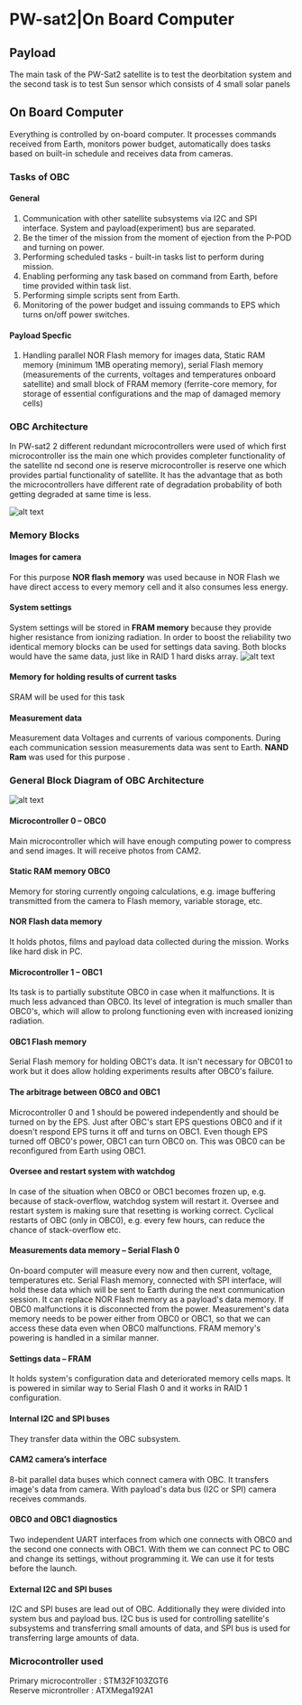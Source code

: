 # PW-sat2|On Board Computer

## Payload

The  main  task  of  the  PW-Sat2  satellite  is  to  test  the  deorbitation  system and the second  task  is  to  test  Sun  sensor  which  consists  of  4  small  solar  panels

## On Board Computer
Everything  is  controlled  by  on-board  computer.  It  processes  commands  received  from  Earth, monitors  power  budget,  automatically  does  tasks  based  on  built-in  schedule  and  receives  data from  cameras. 

### Tasks of OBC
#### General
1. Communication  with  other  satellite subsystems  via I2C  and  SPI interface. System  and payload(experiment)  bus  are separated. 
2. Be   the  timer of the  mission  from  the moment  of ejection  from  the  P-POD and  turning  on power. 
3. Performing scheduled  tasks  -  built-in  tasks  list  to perform  during  mission. 
4. Enabling performing  any  task  based on  command  from  Earth, before time provided within  task  list. 
5. Performing simple scripts  sent  from  Earth. 
6. Monitoring  of the  power  budget and  issuing  commands  to EPS  which turns  on/off  power switches.
#### Payload Specfic
1. Handling parallel  NOR  Flash  memory  for  images  data, Static  RAM  memory  (minimum 1MB  operating  memory),  serial Flash memory  (measurements  of the currents, voltages and  temperatures  onboard  satellite)  and  small block  of FRAM memory  (ferrite-core memory, for storage of essential configurations  and  the  map  of damaged  memory  cells)

### OBC Architecture
In PW-sat2 2 different redundant microcontrollers were used of which first microcontroller iss the main one which provides completer functionality of the satellite nd second one is reserve microcontroller is reserve one which provides partial functionality of satellite. It has the advantage that as both the microcontrollers have different rate of degradation probability of both getting degraded at same time is less.

![alt text](https://github.com/singhalanirudh18/advitaya/blob/master/images/2_microcontroller.png)

### Memory Blocks
#### Images for camera
For this purpose **NOR flash memory** was used because in NOR Flash we have direct access to every memory cell and it also consumes less energy.

#### System settings
System settings will be stored in **FRAM memory** because they provide higher resistance from ionizing radiation. In order to boost the reliability two identical memory blocks can be used for settings data
saving. Both blocks would have the same data, just like in RAID 1 hard disks array.
![alt text](https://github.com/singhalanirudh18/advitaya/blob/master/images/RAID_1.png)

#### Memory for holding results of current tasks
SRAM will be used for this task

#### Measurement data
Measurement data Voltages and currents of various components. During each communication session measurements data was sent to Earth. **NAND Ram** was used for this purpose
.
### General Block Diagram of OBC Architecture
![alt text](https://github.com/singhalanirudh18/advitaya/blob/master/images/Block_diagram.png)


#### Microcontroller 0 – OBC0

Main microcontroller which will have enough computing power to compress and send images. It
will receive photos from CAM2.

#### Static RAM memory OBC0

Memory for storing currently ongoing calculations, e.g. image buffering
transmitted from the camera to Flash memory, variable storage, etc.
#### NOR Flash data memory

It holds photos, films and payload data collected during the mission. Works like hard disk in PC.

#### Microcontroller 1 – OBC1
Its task is to partially substitute OBC0 in case when it malfunctions. It is much less advanced
than OBC0. Its level of integration is much smaller than OBC0's, which will allow to prolong
functioning even with increased ionizing radiation.

#### OBC1 Flash memory

Serial Flash memory for holding OBC1's data. It isn't necessary for OBC01 to work but it does
allow holding experiments results after OBC0's failure.

#### The arbitrage between OBC0 and OBC1

Microcontroller 0 and 1 should be powered independently and should be turned on by the EPS.
Just after OBC's start EPS questions OBC0 and if it doesn't respond EPS turns it off and turns on
OBC1. Even though EPS turned off OBC0's power, OBC1 can turn OBC0 on. This was OBC0 can be
reconfigured from Earth using OBC1.

#### Oversee and restart system with watchdog

In case of the situation when OBC0 or OBC1 becomes frozen up, e.g. because of stack-overflow,
watchdog system will restart it. Oversee and restart system is making sure that resetting is
working correct. Cyclical restarts of OBC (only in OBC0), e.g. every few hours, can reduce the
chance of stack-overflow etc.

#### Measurements data memory – Serial Flash 0

On-board computer will measure every now and then current, voltage, temperatures etc. Serial
Flash memory, connected with SPI interface, will hold these data which will be sent to Earth
during the next communication session. It can replace NOR Flash memory as a payload's data
memory. If OBC0 malfunctions it is disconnected from the power. Measurement's data memory
needs to be power either from OBC0 or OBC1, so that we can access these data even when OBC0
malfunctions. FRAM memory's powering is handled in a similar manner.

#### Settings data – FRAM

It holds system's configuration data and deteriorated memory cells maps. It is powered in
similar way to Serial Flash 0 and it works in RAID 1 configuration.

#### Internal I2C and SPI buses
They transfer data within the OBC subsystem.

#### CAM2 camera’s interface

8-bit parallel data buses which connect camera with OBC. It transfers image's data from camera.
With payload's data bus (I2C or SPI) camera receives commands.

#### OBC0 and OBC1 diagnostics

Two independent UART interfaces from which one connects with OBC0 and the second one
connects with OBC1. With them we can connect PC to OBC and change its settings, without
programming it. We can use it for tests before the launch.

#### External I2C and SPI buses

I2C and SPI buses are lead out of OBC. Additionally they were divided into system bus and
payload bus. I2C bus is used for controlling satellite's subsystems and transferring small
amounts of data, and SPI bus is used for transferring large amounts of data.

### Microcontroller used
Primary microcontroller : STM32F103ZGT6  
Reserve microntroller : ATXMega192A1 

